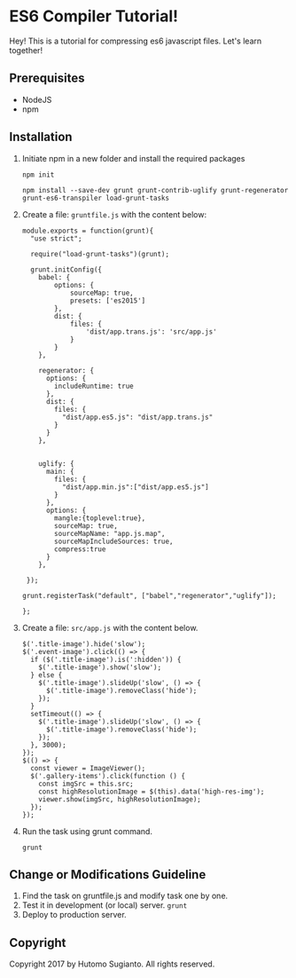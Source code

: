 # ES6 Compiler Tutorial!
Hey! This is a tutorial for compressing es6 javascript files. Let's learn together! 


## Prerequisites
- NodeJS
- npm

## Installation

1. Initiate npm in a new folder and install the required packages
	```
    npm init

	npm install --save-dev grunt grunt-contrib-uglify grunt-regenerator grunt-es6-transpiler load-grunt-tasks
    ```
	
    
2. Create a file: ```gruntfile.js``` with the content below:
	```
	module.exports = function(grunt){
      "use strict";
    
      require("load-grunt-tasks")(grunt);
    
      grunt.initConfig({
        babel: {
            options: {
                sourceMap: true,
                presets: ['es2015']
            },
            dist: {
                files: {
                    'dist/app.trans.js': 'src/app.js'
                }
            }
        },
    
        regenerator: {
          options: {
            includeRuntime: true
          },
          dist: {
            files: {
              "dist/app.es5.js": "dist/app.trans.js"
            }
          }
        },


        uglify: {
          main: {
            files: {
              "dist/app.min.js":["dist/app.es5.js"]
            }
          },
          options: {
            mangle:{toplevel:true},
            sourceMap: true,
            sourceMapName: "app.js.map",
            sourceMapIncludeSources: true,
            compress:true
          }
        },

     });
     
    grunt.registerTask("default", ["babel","regenerator","uglify"]);
    
    };
	```

3. Create a file: ```src/app.js``` with the content below.
    ```
    $('.title-image').hide('slow');
    $('.event-image').click(() => {
      if ($('.title-image').is(':hidden')) {
        $('.title-image').show('slow');
      } else {
        $('.title-image').slideUp('slow', () => {
          $('.title-image').removeClass('hide');
        });
      }
      setTimeout(() => {
        $('.title-image').slideUp('slow', () => {
          $('.title-image').removeClass('hide');
        });
      }, 3000);
    });
    $(() => {
      const viewer = ImageViewer();
      $('.gallery-items').click(function () {
        const imgSrc = this.src;
        const highResolutionImage = $(this).data('high-res-img');
        viewer.show(imgSrc, highResolutionImage);
      });
    });
    ```
4. Run the task using grunt command.
    ```
    grunt
    ```

Change or Modifications Guideline
-------------

1. Find the task on gruntfile.js and modify task one by one.
2. Test it in development (or local) server.
    ```grunt```
3. Deploy to production server.

Copyright
-------------
Copyright 2017 by Hutomo Sugianto. All rights reserved.